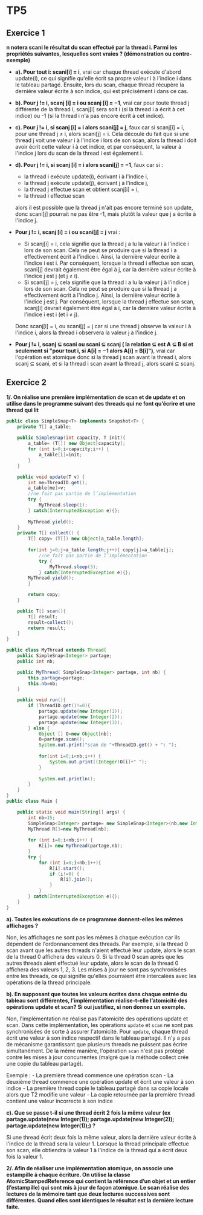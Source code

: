 # TP5

## Exercice 1

**n notera scani le résultat du scan effectué par la thread i. Parmi les propriétés suivantes, lesquelles sont vraies ? (démonstration ou contre-exemple)**
- **a). Pour tout i: scani[i] = i**, vrai car chaque thread exécute d'abord update(i), ce qui signifie qu'elle écrit sa propre valeur i à l'indice i dans le tableau partagé. Ensuite, lors du scan, chaque thread récupère la dernière valeur écrite à son indice, qui est précisément i dans ce cas.
- **b). Pour j != i, scanj [i] = i ou scanj [i] = −1**, vrai car pour toute thread j différente de la thread i, scanj[i] sera soit i (si la thread i a écrit à cet indice) ou -1 (si la thread i n'a pas encore écrit à cet indice).
- **c). Pour j != i, si scanj [i] = i alors scani[j] = j**, faux car si scanj[i] = i, pour une thread j ≠ i, alors scani[j] = i. Cela découle du fait que si une thread j voit une valeur i à l'indice i lors de son scan, alors la thread i doit avoir écrit cette valeur i à cet indice, et par conséquent, la valeur à l'indice j lors du scan de la thread i est également i.
- **d). Pour j != i, si scanj [i] = i alors scani[j] = −1**, faux car si :
    - la thread i exécute update(i), écrivant i à l'indice i,
    - la thread j exécute update(j), écrivant j à l'indice j,
    - la thread j effectue scan et obtient scanj[i] = i,
    - la thread i effectue scan

    alors il est possible que la thread j n'ait pas encore terminé son update, donc scani[j] pourrait ne pas être -1, mais plutôt la valeur que j a écrite à l'indice j.

- **Pour j != i, scanj [i] = i ou scani[j] = j** vrai :
    - Si scanj[i] = i, cela signifie que la thread j a lu la valeur i à l'indice i lors de son scan. Cela ne peut se produire que si la thread i a effectivement écrit à l'indice i. Ainsi, la dernière valeur écrite à l'indice i est i. Par conséquent, lorsque la thread i effectue son scan, scani[j] devrait également être égal à j, car la dernière valeur écrite à l'indice j est j (et j ≠ i).
    - Si scani[j] = j, cela signifie que la thread i a lu la valeur j à l'indice j lors de son scan. Cela ne peut se produire que si la thread j a effectivement écrit à l'indice j. Ainsi, la dernière valeur écrite à l'indice j est j. Par conséquent, lorsque la thread j effectue son scan, scanj[i] devrait également être égal à i, car la dernière valeur écrite à l'indice i est i (et i ≠ j).

    Donc scanj[i] = i, ou scani[j] = j car si une thread j observe la valeur i à l'indice i, alors la thread i observera la valeur j à l'indice j.
 
- **Pour j != i, scanj ⊆ scani ou scani ⊆ scanj ( la relation ⊆ est A ⊆ B si et seulement si "pour tout i, si A[i]̸ = −1 alors A[i] = B[i]")**, vrai car l'opération est atomique donc si la thread j scan avant la thread i, alors scanj ⊆ scani, et si la thread i scan avant la thread j, alors scani ⊆ scanj.

## Exercice 2

**1/. On réalise une première implémentation de scan et de update et on utilise dans le programme suivant des threads qui ne font qu’écrire et une thread qui lit**

```java
public class SimpleSnap<T> implements Snapshot<T> {
    private T[] a_table;
    
    public SimpleSnap(int capacity, T init){
        a_table= (T[]) new Object[capacity];
        for (int i=0;i<capacity;i++) {
            a_table[i]=init;
        }
    }

    public void update(T v) {
        int me=ThreadID.get();
        a_table[me]=v;
        //ne fait pas partie de l’implémentation
        try { 
            MyThread.sleep(1);
        } catch(InterruptedException e){};
        
        MyThread.yield();
    }
    private T[] collect() {
        T[] copy= (T[]) new Object[a_table.length];
        
        for(int j=0;j<a_table.length;j++){ copy[j]=a_table[j];
            //ne fait pas partie de l’implémentation
            try { 
                MyThread.sleep(3);
            } catch(InterruptedException e){};
        MyThread.yield();
        }

        return copy;
    }

    public T[] scan(){
        T[] result;
        result=collect();
        return result;
    }
}

public class MyThread extends Thread{
    public SimpleSnap<Integer> partage;
    public int nb;

    public MyThread( SimpleSnap<Integer> partage, int nb) {
        this.partage=partage;
        this.nb=nb;
    }

    public void run(){
        if (ThreadID.get()!=0){
            partage.update(new Integer(1));
            partage.update(new Integer(2));
            partage.update(new Integer(3));
        } else {
            Object [] O=new Object[nb];
            O=partage.scan();
            System.out.print("scan de "+ThreadID.get() + ": ");
            
            for(int i=0;i<nb;i++) {
                System.out.print((Integer)O[i]+" ");
            } 
            
            System.out.println();
        }
    }
}
public class Main {

    public static void main(String[] args) {
        int nb=15;
        SimpleSnap<Integer> partage= new SimpleSnap<Integer>(nb,new Integer(0));
        MyThread R[]=new MyThread[nb];
        
        for (int i=0;i<nb;i++) {
            R[i]= new MyThread(partage,nb);
        }
        try {
            for (int i=0;i<nb;i++){ 
                R[i].start(); 
                if (i!=0) {
                    R[i].join();
                }
            }
        } catch(InterruptedException e){};
    }
}
```

**a). Toutes les exécutions de ce programme donnent-elles les mêmes affichages ?**

Non, les affichages ne sont pas les mêmes à chaque exécution car ils dépendent de l'ordonnancement des threads. Par exemple, si la thread 0 scan avant que les autres threads n'aient effectué leur update, alors le scan de la thread 0 affichera des valeurs 0. Si la thread 0 scan après que les autres threads aient effectué leur update, alors le scan de la thread 0 affichera des valeurs 1, 2, 3. Les mises à jour ne sont pas synchronisées entre les threads, ce qui signifie qu'elles pourraient être intercalées avec les opérations de la thread principale.

**b). En supposant que toutes les valeurs écrites dans chaque entrée du tableau sont différentes, l’implémentation réalise-t-elle l’atomicité des opérations update et scan? Si oui justifiez, si non donnez un exemple.**

Non, l'implémentation ne réalise pas l'atomicité des opérations update et scan. Dans cette implémentation, les opérations `update` et `scan` ne sont pas synchronisées de sorte à assurer l'atomicité. Pour `update`, chaque thread écrit une valeur à son indice respectif dans le tableau partagé. Il n'y a pas de mécanisme garantissant que plusieurs threads ne puissent pas écrire simultanément. De la même manière, l'opération `scan` n'est pas protégé contre les mises à jour concurrentes (malgré que la méthode collect crée une copie du tableau partagé).

Exemple :
    - La première thread commence une opération scan
    - La deuxième thread commence une opération update et écrit une valeur à son indice
    - La première thread copie le tableau partagé dans sa copie locale alors que T2 modifie une valeur
    - La copie retournée par la première thread contient une valeur incorrecte à son indice

**c). Que se passe t-il si une thread écrit 2 fois la même valeur (ex partage.update(new Integer(1)); partage.update(new Integer(2)); partage.update(new Integer(1));) ?**

Si une thread écrit deux fois la même valeur, alors la dernière valeur écrite à l'indice de la thread sera la valeur 1. Lorsque la thread principale effectue son scan, elle obtiendra la valeur 1 à l'indice de la thread qui a écrit deux fois la valeur 1.

**2/. Afin de réaliser une implémentation atomique, on associe une estampille à chaque écriture. On utilise la classe AtomicStampedReference<T> qui contient la référence d’un objet et un entier (l’estampille) qui sont mis à jour de façon atomique. Le scan réalise des lectures de la mémoire tant que deux lectures successives sont différentes. Quand elles sont identiques le résultat est la dernière lecture faite.**